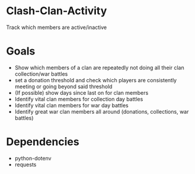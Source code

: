 # Clash-Clan-Activity
Track which members are active/inactive
# Goals
* Show which members of a clan are repeatedly not doing all their clan collection/war battles
* set a donation threshold and check which players are consistently meeting or going beyond said threshold
* (If possible) show days since last on for clan members
* Identify vital clan members for collection day battles
* Identify vital clan members for war day battles
* Identify great war clan members all around (donations, collections, war battles)
# Dependencies
* python-dotenv
* requests